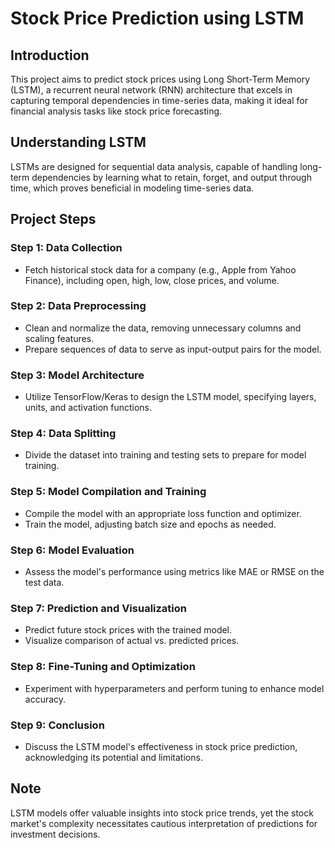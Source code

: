 # Stock Price Prediction using LSTM

## Introduction
This project aims to predict stock prices using Long Short-Term Memory (LSTM), a recurrent neural network (RNN) architecture that excels in capturing temporal dependencies in time-series data, making it ideal for financial analysis tasks like stock price forecasting.

## Understanding LSTM
LSTMs are designed for sequential data analysis, capable of handling long-term dependencies by learning what to retain, forget, and output through time, which proves beneficial in modeling time-series data.

## Project Steps

### Step 1: Data Collection
- Fetch historical stock data for a company (e.g., Apple from Yahoo Finance), including open, high, low, close prices, and volume.

### Step 2: Data Preprocessing
- Clean and normalize the data, removing unnecessary columns and scaling features.
- Prepare sequences of data to serve as input-output pairs for the model.

### Step 3: Model Architecture
- Utilize TensorFlow/Keras to design the LSTM model, specifying layers, units, and activation functions.

### Step 4: Data Splitting
- Divide the dataset into training and testing sets to prepare for model training.

### Step 5: Model Compilation and Training
- Compile the model with an appropriate loss function and optimizer.
- Train the model, adjusting batch size and epochs as needed.

### Step 6: Model Evaluation
- Assess the model's performance using metrics like MAE or RMSE on the test data.

### Step 7: Prediction and Visualization
- Predict future stock prices with the trained model.
- Visualize comparison of actual vs. predicted prices.

### Step 8: Fine-Tuning and Optimization
- Experiment with hyperparameters and perform tuning to enhance model accuracy.

### Step 9: Conclusion
- Discuss the LSTM model's effectiveness in stock price prediction, acknowledging its potential and limitations.

## Note
LSTM models offer valuable insights into stock price trends, yet the stock market's complexity necessitates cautious interpretation of predictions for investment decisions.
